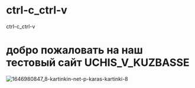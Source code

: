 # ctrl-c_ctrl-v
ctrl-c_ctrl-v
# добро пожаловать на наш тестовый сайт UCHIS_V_KUZBASSE
![1646980847_8-kartinkin-net-p-karas-kartinki-8](https://github.com/dima455689/ctrl-c_ctrl-v/assets/149286404/c0eb071c-8f5f-4889-8594-641ec6a9c3cb)



